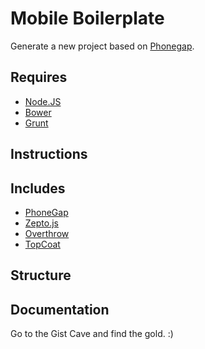 # Mobile Boilerplate

Generate a new project based on [Phonegap]().

## Requires

- [Node.JS](http://nodejs.org/)
- [Bower](http://bower.io)
- [Grunt](http://gruntjs.com)


## Instructions


## Includes

- [PhoneGap](http://phonegap.com/)
- [Zepto.js](http://zeptojs.com)
- [Overthrow](http://filamentgroup.github.io/Overthrow/)
- [TopCoat](http://topcoat.io)


## Structure


## Documentation

Go to the Gist Cave and find the gold. :)
